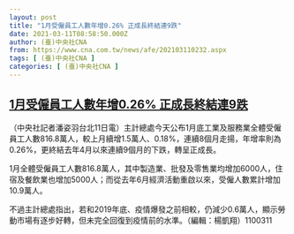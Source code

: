 ```yaml
---
layout: post
title: "1月受僱員工人數年增0.26% 正成長終結連9跌"
date: 2021-03-11T08:58:50.000Z
author: (臺)中央社CNA
from: https://www.cna.com.tw/news/afe/202103110232.aspx
tags: [ (臺)中央社CNA ]
categories: [ (臺)中央社CNA ]
---
```

<!--1615453130000-->
[1月受僱員工人數年增0.26% 正成長終結連9跌](https://www.cna.com.tw/news/afe/202103110232.aspx)
------

<div>
<div></div><div class="paragraph"><p>（中央社記者潘姿羽台北11日電）主計總處今天公布1月底工業及服務業全體受僱員工人數816.8萬人，較上月續增1.5萬人、0.18%，連續8個月走揚，年增率則為0.26%，更終結去年4月以來連續9個月的下跌，轉呈正成長。</p><p>1月全體受僱員工人數816.8萬人，其中製造業、批發及零售業均增加6000人，住宿及餐飲業也增加5000人；而從去年6月經濟活動重啟以來，受僱人數累計增加10.9萬人。</p><p>不過主計總處指出，若和2019年底、疫情爆發之前相較，仍減少0.6萬人，顯示勞動市場有逐步好轉，但未完全回復到疫情前的水準。（編輯：楊凱翔）1100311</p></div>
</div>
